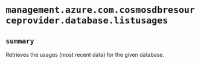 # `management.azure.com.cosmosdbresourceprovider.database.listusages`

## `summary`
Retrieves the usages (most recent data) for the given database.


